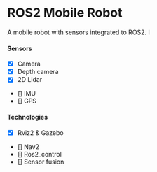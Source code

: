 # ROS2 Mobile Robot

A mobile robot with sensors integrated to ROS2. I

#### Sensors

- [x] Camera
- [x] Depth camera
- [x] 2D Lidar
- [] IMU
- [] GPS 


#### Technologies

- [x] Rviz2 & Gazebo
- [] Nav2
- [] Ros2_control
- [] Sensor fusion

